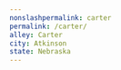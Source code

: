 ```yaml
---
﻿nonslashpermalink: carter
permalink: /carter/
alley: Carter
city: Atkinson
state: Nebraska
---
```

